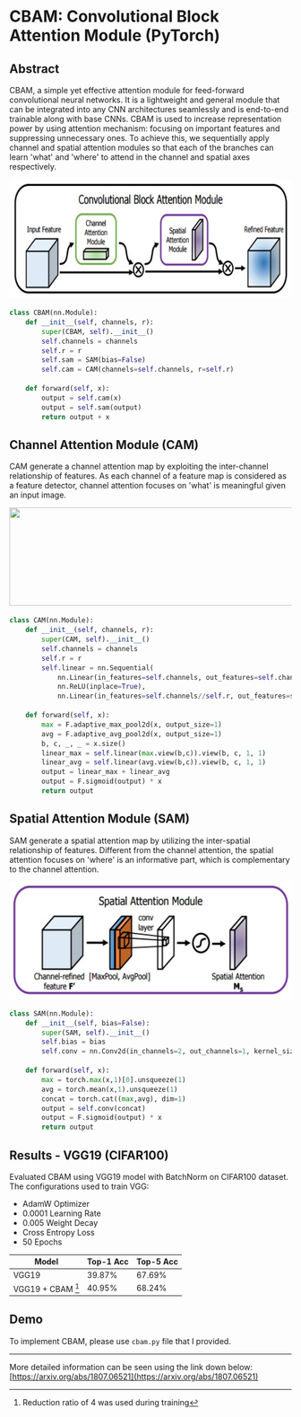 # CBAM: Convolutional Block Attention Module (PyTorch)
## Abstract
CBAM, a simple yet effective attention module for feed-forward convolutional neural networks. It is a lightweight and general module that can be integrated into any CNN architectures seamlessly and is end-to-end trainable along with base CNNs. CBAM is used to increase representation power by using attention mechanism: focusing on important features and suppressing unnecessary ones. To achieve this, we sequentially apply channel and spatial attention modules so that each of the branches can learn 'what' and 'where' to attend in the channel and spatial axes respectively.
<p align="center">
  <img width="683" height="212" src="images/cbam_diagram.jpg">
</p>

```py
class CBAM(nn.Module):
    def __init__(self, channels, r):
        super(CBAM, self).__init__()
        self.channels = channels
        self.r = r
        self.sam = SAM(bias=False)
        self.cam = CAM(channels=self.channels, r=self.r)

    def forward(self, x):
        output = self.cam(x)
        output = self.sam(output)
        return output + x
  ````

## Channel Attention Module (CAM)
CAM generate a channel attention map by exploiting the inter-channel relationship of features. As each channel of a feature map is considered as a feature detector, channel attention focuses on 'what' is meaningful given an input image. 
<p align="center">
  <img width="696" height="175" src="images/cam_diagram.jpg">
</p>

```py
class CAM(nn.Module):
    def __init__(self, channels, r):
        super(CAM, self).__init__()
        self.channels = channels
        self.r = r
        self.linear = nn.Sequential(
            nn.Linear(in_features=self.channels, out_features=self.channels//self.r, bias=True),
            nn.ReLU(inplace=True),
            nn.Linear(in_features=self.channels//self.r, out_features=self.channels, bias=True))

    def forward(self, x):
        max = F.adaptive_max_pool2d(x, output_size=1)
        avg = F.adaptive_avg_pool2d(x, output_size=1)
        b, c, _, _ = x.size()
        linear_max = self.linear(max.view(b,c)).view(b, c, 1, 1)
        linear_avg = self.linear(avg.view(b,c)).view(b, c, 1, 1)
        output = linear_max + linear_avg
        output = F.sigmoid(output) * x
        return output
```

## Spatial Attention Module (SAM)
SAM generate a spatial attention map by utilizing the inter-spatial relationship of features. Different from the channel attention, the spatial attention focuses on 'where' is an informative part, which is complementary to the channel attention.
<p align="center">
  <img width="579" height="209" src="images/sam_diagram.jpg">
</p>

```py
class SAM(nn.Module):
    def __init__(self, bias=False):
        super(SAM, self).__init__()
        self.bias = bias
        self.conv = nn.Conv2d(in_channels=2, out_channels=1, kernel_size=7, stride=1, padding=3, dilation=1, bias=self.bias)

    def forward(self, x):
        max = torch.max(x,1)[0].unsqueeze(1)
        avg = torch.mean(x,1).unsqueeze(1)
        concat = torch.cat((max,avg), dim=1)
        output = self.conv(concat)
        output = F.sigmoid(output) * x 
        return output 
```

## Results - VGG19 (CIFAR100)
Evaluated CBAM using VGG19 model with BatchNorm on CIFAR100 dataset.  
The configurations used to train VGG:
* AdamW Optimizer
* 0.0001 Learning Rate
* 0.005 Weight Decay
* Cross Entropy Loss
* 50 Epochs

| Model | Top-1 Acc | Top-5 Acc |
| ----- | --------- | --------- |
| VGG19 | 39.87% | 67.69% |
| VGG19 + CBAM [^1] | 40.95% | 68.24% |

[^1]: Reduction ratio of 4 was used during training

## Demo
To implement CBAM, please use `cbam.py` file that I provided.

--- 
More detailed information can be seen using the link down below:  
[https://arxiv.org/abs/1807.06521](https://arxiv.org/abs/1807.06521)
